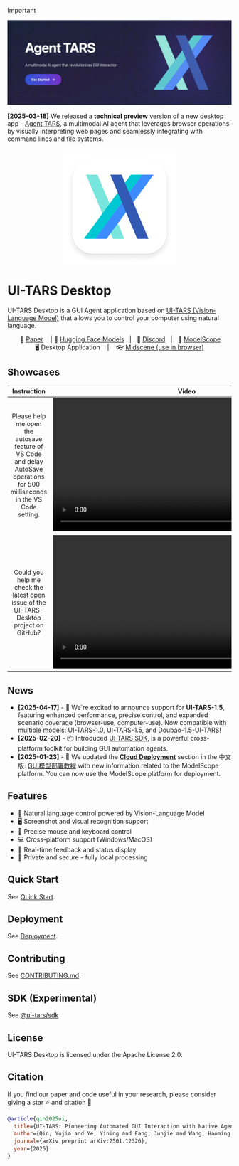 

> [!IMPORTANT]
> <a href="./apps/agent-tars/README.md">
>   <img src="./apps/agent-tars/static/hero.png">
> </a>
>
> **\[2025-03-18\]** We released a **technical preview** version of a new desktop app - [Agent TARS](./apps/agent-tars/README.md), a multimodal AI agent that leverages browser operations by visually interpreting web pages and seamlessly integrating with command lines and file systems.


<p align="center">
  <img alt="UI-TARS" width="260" src="./apps/ui-tars/resources/icon.png">
</p>

# UI-TARS Desktop

UI-TARS Desktop is a GUI Agent application based on [UI-TARS (Vision-Language Model)](https://github.com/bytedance/UI-TARS) that allows you to control your computer using natural language.


<p align="center">
        &nbsp&nbsp 📑 <a href="https://arxiv.org/abs/2501.12326">Paper</a> &nbsp&nbsp
        | 🤗 <a href="https://huggingface.co/ByteDance-Seed/UI-TARS-1.5-7B">Hugging Face Models</a>&nbsp&nbsp
        | &nbsp&nbsp🫨 <a href="https://discord.gg/pTXwYVjfcs">Discord</a>&nbsp&nbsp
        | &nbsp&nbsp🤖 <a href="https://www.modelscope.cn/collections/UI-TARS-bccb56fa1ef640">ModelScope</a>&nbsp&nbsp
<br>
🖥️ Desktop Application &nbsp&nbsp
| &nbsp&nbsp 👓 <a href="https://github.com/web-infra-dev/midscene">Midscene (use in browser)</a>
</p>

## Showcases

| Instruction  | Video |
| :---:  | :---: |
| Please help me open the autosave feature of VS Code and delay AutoSave operations for 500 milliseconds in the VS Code setting.      |    <video src="https://github.com/user-attachments/assets/9b155c71-e21e-4c2f-8ca6-ea1605fda4b7" height="300" />    |
| Could you help me check the latest open issue of the UI-TARS-Desktop project on GitHub?   | <video src="https://github.com/user-attachments/assets/fa84ef5c-25cf-4e08-80a5-717a9c5550f3" height="300" />        |


## News

- **\[2025-04-17\]** - 🎉 We're excited to announce support for **UI-TARS-1.5**, featuring enhanced performance, precise control, and expanded scenario coverage (browser-use, computer-use). Now compatible with multiple models: UI-TARS-1.0, UI-TARS-1.5, and Doubao-1.5-UI-TARS!
- **\[2025-02-20\]** - 📦 Introduced [UI TARS SDK](./docs/sdk.md), is a powerful cross-platform toolkit for building GUI automation agents.
- **\[2025-01-23\]** - 🚀 We updated the **[Cloud Deployment](./docs/deployment.md#cloud-deployment)** section in the 中文版: [GUI模型部署教程](https://bytedance.sg.larkoffice.com/docx/TCcudYwyIox5vyxiSDLlgIsTgWf#U94rdCxzBoJMLex38NPlHL21gNb) with new information related to the ModelScope platform. You can now use the ModelScope platform for deployment.


## Features

- 🤖 Natural language control powered by Vision-Language Model
- 🖥️ Screenshot and visual recognition support
- 🎯 Precise mouse and keyboard control
- 💻 Cross-platform support (Windows/MacOS)
- 🔄 Real-time feedback and status display
- 🔐 Private and secure - fully local processing

## Quick Start

See [Quick Start](./docs/quick-start.md).

## Deployment

See [Deployment](https://github.com/bytedance/UI-TARS/blob/main/README_deploy.md).

## Contributing

See [CONTRIBUTING.md](./CONTRIBUTING.md).

## SDK (Experimental)

See [@ui-tars/sdk](./docs/sdk.md)

## License

UI-TARS Desktop is licensed under the Apache License 2.0.

## Citation
If you find our paper and code useful in your research, please consider giving a star :star: and citation :pencil:

```BibTeX
@article{qin2025ui,
  title={UI-TARS: Pioneering Automated GUI Interaction with Native Agents},
  author={Qin, Yujia and Ye, Yining and Fang, Junjie and Wang, Haoming and Liang, Shihao and Tian, Shizuo and Zhang, Junda and Li, Jiahao and Li, Yunxin and Huang, Shijue and others},
  journal={arXiv preprint arXiv:2501.12326},
  year={2025}
}
```
